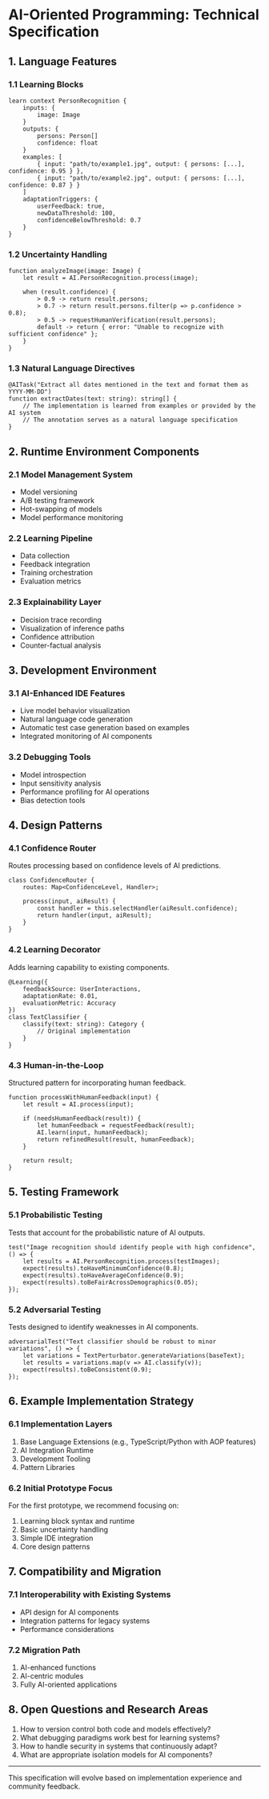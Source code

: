 # AI-Oriented Programming: Technical Specification

## 1. Language Features

### 1.1 Learning Blocks

```
learn context PersonRecognition {
    inputs: {
        image: Image
    }
    outputs: {
        persons: Person[]
        confidence: float
    }
    examples: [
        { input: "path/to/example1.jpg", output: { persons: [...], confidence: 0.95 } },
        { input: "path/to/example2.jpg", output: { persons: [...], confidence: 0.87 } }
    ]
    adaptationTriggers: {
        userFeedback: true,
        newDataThreshold: 100,
        confidenceBelowThreshold: 0.7
    }
}
```

### 1.2 Uncertainty Handling

```
function analyzeImage(image: Image) {
    let result = AI.PersonRecognition.process(image);
    
    when (result.confidence) {
        > 0.9 -> return result.persons;
        > 0.7 -> return result.persons.filter(p => p.confidence > 0.8);
        > 0.5 -> requestHumanVerification(result.persons);
        default -> return { error: "Unable to recognize with sufficient confidence" };
    }
}
```

### 1.3 Natural Language Directives

```
@AITask("Extract all dates mentioned in the text and format them as YYYY-MM-DD")
function extractDates(text: string): string[] {
    // The implementation is learned from examples or provided by the AI system
    // The annotation serves as a natural language specification
}
```

## 2. Runtime Environment Components

### 2.1 Model Management System

- Model versioning
- A/B testing framework
- Hot-swapping of models
- Model performance monitoring

### 2.2 Learning Pipeline

- Data collection
- Feedback integration
- Training orchestration
- Evaluation metrics

### 2.3 Explainability Layer

- Decision trace recording
- Visualization of inference paths
- Confidence attribution
- Counter-factual analysis

## 3. Development Environment

### 3.1 AI-Enhanced IDE Features

- Live model behavior visualization
- Natural language code generation
- Automatic test case generation based on examples
- Integrated monitoring of AI components

### 3.2 Debugging Tools

- Model introspection
- Input sensitivity analysis
- Performance profiling for AI operations
- Bias detection tools

## 4. Design Patterns

### 4.1 Confidence Router

Routes processing based on confidence levels of AI predictions.

```
class ConfidenceRouter {
    routes: Map<ConfidenceLevel, Handler>;
    
    process(input, aiResult) {
        const handler = this.selectHandler(aiResult.confidence);
        return handler(input, aiResult);
    }
}
```

### 4.2 Learning Decorator

Adds learning capability to existing components.

```
@Learning({
    feedbackSource: UserInteractions,
    adaptationRate: 0.01,
    evaluationMetric: Accuracy
})
class TextClassifier {
    classify(text: string): Category {
        // Original implementation
    }
}
```

### 4.3 Human-in-the-Loop

Structured pattern for incorporating human feedback.

```
function processWithHumanFeedback(input) {
    let result = AI.process(input);
    
    if (needsHumanFeedback(result)) {
        let humanFeedback = requestFeedback(result);
        AI.learn(input, humanFeedback);
        return refinedResult(result, humanFeedback);
    }
    
    return result;
}
```

## 5. Testing Framework

### 5.1 Probabilistic Testing

Tests that account for the probabilistic nature of AI outputs.

```
test("Image recognition should identify people with high confidence", () => {
    let results = AI.PersonRecognition.process(testImages);
    expect(results).toHaveMinimumConfidence(0.8);
    expect(results).toHaveAverageConfidence(0.9);
    expect(results).toBeFairAcrossDemographics(0.05);
});
```

### 5.2 Adversarial Testing

Tests designed to identify weaknesses in AI components.

```
adversarialTest("Text classifier should be robust to minor variations", () => {
    let variations = TextPerturbator.generateVariations(baseText);
    let results = variations.map(v => AI.classify(v));
    expect(results).toBeConsistent(0.9);
});
```

## 6. Example Implementation Strategy

### 6.1 Implementation Layers

1. Base Language Extensions (e.g., TypeScript/Python with AOP features)
2. AI Integration Runtime
3. Development Tooling
4. Pattern Libraries

### 6.2 Initial Prototype Focus

For the first prototype, we recommend focusing on:

1. Learning block syntax and runtime
2. Basic uncertainty handling
3. Simple IDE integration
4. Core design patterns

## 7. Compatibility and Migration

### 7.1 Interoperability with Existing Systems

- API design for AI components
- Integration patterns for legacy systems
- Performance considerations

### 7.2 Migration Path

1. AI-enhanced functions
2. AI-centric modules
3. Fully AI-oriented applications

## 8. Open Questions and Research Areas

1. How to version control both code and models effectively?
2. What debugging paradigms work best for learning systems?
3. How to handle security in systems that continuously adapt?
4. What are appropriate isolation models for AI components?

---

This specification will evolve based on implementation experience and community feedback.
